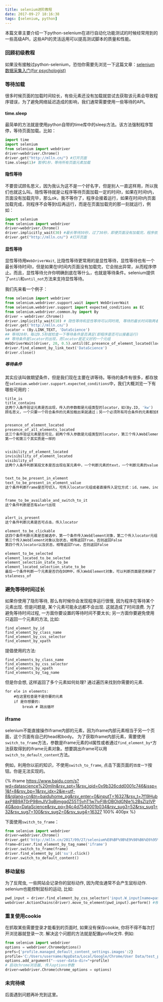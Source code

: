 ```yaml
---
title: selenium进阶教程
date: 2017-09-27 18:16:38
tags: [selenium, python]
---
```


本篇文章主要介绍一下python-selenium在进行自动化功能测试的时候经常用到的一些高级API，这些API的灵活运用可以提高测试脚本的质量和性能。

### 回顾初级教程

如果没有接触过python-selenium，恐怕你需要先浏览一下这篇文章：[selenium数据采集入门(for psychologist)](/2017/06/10/selenim%E6%95%B0%E6%8D%AE%E9%87%87%E9%9B%86%E5%85%A5%E9%97%A8-for-psychologist/)

<!--more--> 

### 等待加载

很多时候页面的加载时间较长，有些元素还没有加载就尝试去获取该元素会导致程序错误，为了避免网络延迟造成的影响，我们通常需要使用一些等待的API。

#### time.sleep

最简单的方法就是使用python自带的time库中的sleep方法。该方法强制程序暂停，等待页面加载。比如：

```python
import time
import selenium
from selenium import webdriver
driver=webdriver.Chrome()
driver.get("http://mlln.cn/") #打开页面
time.sleep(1)# 暂停1秒，等待所有页面元素加载
```

#### 隐性等待

不要尝试顾名思义，因为我认为这不是一个好名字，但是别人一直这样用，所以我们也就这么叫。隐性等待就是让程序等待页面加载一定的时间t，如果在时间t内，页面没有加载完毕，那么ok，我不等你了，程序会接着运行，如果在时间t内页面加载完成，则程序不会等到t后再运行，而是在页面加载完的那一刻就运行，例如：

```python
import selenium
from selenium import webdriver
driver=webdriver.Chrome()
driver.implicitly_wait(30) #最长等待30秒，过了30秒，即便页面没有加载完，程序依然运行
driver.get("http://mlln.cn/") #打开页面
```

#### 显性等待

显性等待用`WebDriverWait`, 比隐性等待更常用的是显性等待，显性等待也有一个最长等待时间t，但是如果在t时间内页面没有加载完，它会抛出异常，从而程序停止。而且，显性等待允许你明确到底在等什么，也就是等待条件。selenium提供了`until`和`until_not`方法来支持显性等待。

我们先来看一个例子：

```python
from selenium import webdriver  
from selenium.webdriver.support.wait import WebDriverWait  
from selenium.webdriver.support import expected_conditions as EC  
from selenium.webdriver.common.by import By  
driver = webdriver.Chrome()  
driver.implicitly_wait(10) # 隐性等待和显性等待可以同时用, 等待的最长时间取两者之中的大者  
driver.get('http://mlln.cn/')  
locator = (By.LINK_TEXT, 'DataScience')
## 等待20秒，每过0.5秒就检查一下等待条件是否满足(即程序是否可以接着运行)
## 等待条件是locator的出现，而locator是定义好的一个元组
WebDriverWait(driver, 20, 0.5).until(EC.presence_of_element_located(locator))  
driver.find_element_by_link_text('DataScience')
driver.close()  
```

##### 等待条件

其实应该叫做期望条件，但是我们现在主要在讲等待。等待的条件有很多，都存放在`selenium.webdriver.support.expected_conditions`中，我们大概浏览一下有哪些可用的：

```python
title_is  
title_contains  
这两个人条件验证元素是否出现，传入的参数都是元组类型的locator，如(By.ID, 'kw')  
顾名思义，一个只要一个符合条件的元素加载出来就通过；另一个必须所有符合条件的元素都加载出来才行  


presence_of_element_located  
presence_of_all_elements_located  
这三个条件验证元素是否可见，前两个传入参数是元组类型的locator，第三个传入WebElement  
第一个和第三个其实质是一样的  


visibility_of_element_located  
invisibility_of_element_located  
visibility_of  
这两个人条件判断某段文本是否出现在某元素中，一个判断元素的text，一个判断元素的value  


text_to_be_present_in_element  
text_to_be_present_in_element_value  
这个条件判断frame是否可切入，可传入locator元组或者直接传入定位方式：id、name、index或WebElement  


frame_to_be_available_and_switch_to_it  
这个条件判断是否有alert出现  


alert_is_present  
这个条件判断元素是否可点击，传入locator 

element_to_be_clickable  
这四个条件判断元素是否被选中，第一个条件传入WebElement对象，第二个传入locator元组  
第三个传入WebElement对象以及状态，相等返回True，否则返回False  
第四个传入locator以及状态，相等返回True，否则返回False  

element_to_be_selected  
element_located_to_be_selected  
element_selection_state_to_be  
element_located_selection_state_to_be  
最后一个条件判断一个元素是否仍在DOM中，传入WebElement对象，可以判断页面是否刷新了  
staleness_of  
```

### 避免等待时间过长

如果你使用了隐形等待, 那么有时候你会发现程序运行很慢, 因为程序在等待某个元素出现. 但是问题是, 某个元素可能永远都不会出现. 这就造成了时间浪费. 为了避免等待时间过程, 一方面你要设置的等待时间不要太长; 另一方面你要避免使用只返回一个元素的方法, 比如:

```
find_element_by_id
find_element_by_class_name
find_element_by_css_selector
find_element_by_xpath
```

提倡使用的方法:

```
find_elements_by_class_name
find_elements_by_css_selector
find_elements_by_xpath
find_elements_by_tag_name
```

但是你会想, 这样返回了多个元素如何处理? 通过遍历来找到你需要的元素. 

```
for ele in elements:
	#在这里检查是不是你要的元素
	if 是你想要的:
		break # 跳出循环
```


### iframe

selenium不能直接操作iframe内部的元素，因为iframe内部元素相当于另一个页面，这个页面有自己的head和body。 为了获取iframe内部元素，需要使用`switch_to_frame`方法，参数是iframe元素的id属性或者通过`find_element_by*`方法获取得到的iframe元素对象。想要跳出iframe可以用`switch_to_default_content`方法。

例如，利用你以前的知识，不使用`switch_to_frame`, 点击下面页面的`百度一下`按钮。你是无法实现的。

{% iframe https://www.baidu.com/s?wd=datascience%20mlln&rsv_spt=1&rsv_iqid=0x9b326cdd0001c746&issp=1&f=8&rsv_bp=1&rsv_idx=2&ie=utf-8&rqlang=cn&tn=baiduhome_pg&rsv_enter=0&inputT=16327&rsv_t=7f19HubaxP8B9AT0rP98mJIV3qBjmgqdZ55T5vhT1w7ivFI8rDBOldGNIe%2BsZIzIVP4G&oq=DataScience&rsv_pq=94c4d7540001b034&rsv_sug3=52&rsv_sug1=32&rsv_sug7=100&rsv_sug2=0&rsv_sug4=16327 100% 400px %}

下面使用`switch_to_frame`：

```python
from selenium import webdriver
driver=webdriver.Chrome()
driver.get('http://mlln.cn/2017/09/27/selenium%E8%BF%9B%E9%98%B6%E6%95%99%E7%A8%8B/')
frame=driver.find_element_by_tag_name('iframe')
driver.switch_to_frame(frame)
driver.find_element_by_id('su').click()
driver.switch_to_default_content()
```

### 移动鼠标

为了反爬虫, 一些网站会记录你的鼠标动作, 因为爬虫通常不会产生鼠标动作. selenium也能控制鼠标的运动, 比如:

```python
pwd_input = driver.find_element_by_css_selector('input.W_input[name=password]')
webdriver.ActionChains(driver).move_to_element(pwd_input).perform() #移动鼠标到我的密码输入框
```

### 重复使用cookie

在抓取某些需要登录才能看到的页面时, 如果没有保存cookie, 你将不得不每次打开浏览器就登录一次. 解决这个问题的方法就是配置profile文件. 例如: 

```python
from selenium import webdriver
options = webdriver.ChromeOptions()
prefs={'profile.managed_default_content_settings.images':2}
profile='C:/Users/username/AppData/Local/Google/Chrome/User Data/test_profile'
options.add_argument("--user-data-dir="+profile)
# 启动chrome浏览器, 传入options参数
driver=webdriver.Chrome(chrome_options = options)
```

### 未完待续

后面遇到问题再补充到这里。